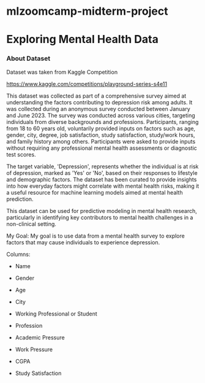 
# mlzoomcamp-midterm-project
# Exploring Mental Health Data
### About Dataset
Dataset was taken from Kaggle Competition

https://www.kaggle.com/competitions/playground-series-s4e11

This dataset was collected as part of a comprehensive survey aimed at understanding the factors contributing to depression risk among adults. It was collected during an anonymous survey conducted between January and June 2023. The survey was conducted across various cities, targeting individuals from diverse backgrounds and professions. Participants, ranging from 18 to 60 years old, voluntarily provided inputs on factors such as age, gender, city, degree, job satisfaction, study satisfaction, study/work hours, and family history among others. Participants were asked to provide inputs without requiring any professional mental health assessments or diagnostic test scores.

The target variable, 'Depression', represents whether the individual is at risk of depression, marked as 'Yes' or 'No', based on their responses to lifestyle and demographic factors. The dataset has been curated to provide insights into how everyday factors might correlate with mental health risks, making it a useful resource for machine learning models aimed at mental health prediction.

This dataset can be used for predictive modeling in mental health research, particularly in identifying key contributors to mental health challenges in a non-clinical setting.

My Goal: My goal is to use data from a mental health survey to explore factors that may cause individuals to experience depression.

Columns:

- Name

- Gender
- Age
- City
- Working Professional or Student
- Profession
- Academic Pressure
- Work Pressure
- CGPA
- Study Satisfaction



